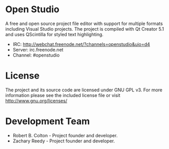 Open Studio
==================
A free and open source project file editor with support for multiple formats including Visual Studio projects. The project
is compiled with Qt Creator 5.1 and uses QScintilla for styled text highlighting.

- IRC: http://webchat.freenode.net/?channels=openstudio&uio=d4
- Server: irc.freenode.net
- Channel: #openstudio

License
==================
The project and its source code are licensed under GNU GPL v3. For more information please see the included license file or 
visit http://www.gnu.org/licenses/

Development Team
==================
* Robert B. Colton - Project founder and developer.
* Zachary Reedy - Project founder and developer.
